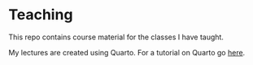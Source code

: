 # Teaching

This repo contains course material for the classes I have taught.

My lectures are created using Quarto. For a tutorial on Quarto go <a href = "https://quarto.org/docs/get-started/hello/rstudio.html" >here</a>. 

